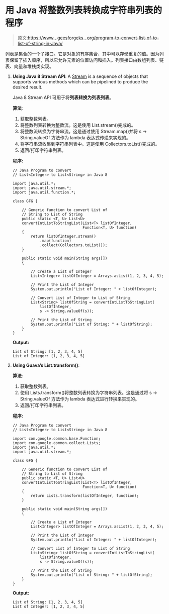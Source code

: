 # 用 Java 将整数列表转换成字符串列表的程序

> 原文:[https://www . geesforgeks . org/program-to-convert-list-of-to-list-of-string-in-Java/](https://www.geeksforgeeks.org/program-to-convert-list-of-integer-to-list-of-string-in-java/)

列表是集合的一个子接口。它是对象的有序集合，其中可以存储重复的值。因为列表保留了插入顺序，所以它允许元素的位置访问和插入。列表接口由数组列表、链表、向量和堆栈类实现。

1.  **Using Java 8 Stream API**: A [Stream](https://www.geeksforgeeks.org/stream-in-java/) is a sequence of objects that supports various methods which can be pipelined to produce the desired result.

    Java 8 Stream API 可用于将**列表<string>转换为<integer>列表</integer></string>列表**。

    **算法**:

    1.  获取整数列表。
    2.  将整数列表转换为整数流。这是使用 List.stream()完成的。
    3.  将整数流转换为字符串流。这是通过使用 Stream.map()并将 s -> String.valueOf 方法作为 lambda 表达式传递来实现的。
    4.  将字符串流收集到字符串列表中。这是使用 Collectors.toList()完成的。
    5.  返回/打印字符串列表。

    **程序:**

    ```
    // Java Program to convert
    // List<Integer> to List<String> in Java 8

    import java.util.*;
    import java.util.stream.*;
    import java.util.function.*;

    class GFG {

        // Generic function to convert List of
        // String to List of String
        public static <T, U> List<U>
        convertIntListToStringList(List<T> listOfInteger,
                                   Function<T, U> function)
        {
            return listOfInteger.stream()
                .map(function)
                .collect(Collectors.toList());
        }

        public static void main(String args[])
        {

            // Create a List of Integer
            List<Integer> listOfInteger = Arrays.asList(1, 2, 3, 4, 5);

            // Print the List of Integer
            System.out.println("List of Integer: " + listOfInteger);

            // Convert List of Integer to List of String
            List<String> listOfString = convertIntListToStringList(
                listOfInteger,
                s -> String.valueOf(s));

            // Print the List of String
            System.out.println("List of String: " + listOfString);
        }
    }
    ```

    **Output:**

    ```
    List of String: [1, 2, 3, 4, 5]
    List of Integer: [1, 2, 3, 4, 5]

    ```

2.  **Using Guava’s List.transform()**:

    **算法**:

    1.  获取整数列表。
    2.  使用 Lists.transform()将整数列表转换为字符串列表。这是通过将 s -> String.valueOf 方法作为 lambda 表达式进行转换来实现的。
    3.  返回/打印字符串列表。

    **程序:**

    ```
    // Java Program to convert
    // List<Integer> to List<String> in Java 8

    import com.google.common.base.Function;
    import com.google.common.collect.Lists;
    import java.util.*;
    import java.util.stream.*;

    class GFG {

        // Generic function to convert List of
        // String to List of String
        public static <T, U> List<U>
        convertIntListToStringList(List<T> listOfInteger,
                                   Function<T, U> function)
        {
            return Lists.transform(listOfInteger, function);
        }

        public static void main(String args[])
        {

            // Create a List of Integer
            List<Integer> listOfInteger = Arrays.asList(1, 2, 3, 4, 5);

            // Print the List of Integer
            System.out.println("List of Integer: " + listOfInteger);

            // Convert List of Integer to List of String
            List<String> listOfString = convertIntListToStringList(
                listOfInteger,
                s -> String.valueOf(s));

            // Print the List of String
            System.out.println("List of String: " + listOfString);
        }
    }
    ```

    **Output:**

    ```
    List of String: [1, 2, 3, 4, 5]
    List of Integer: [1, 2, 3, 4, 5]

    ```